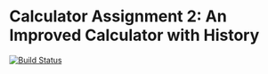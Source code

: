 # Calculator Assignment 2: An Improved Calculator with History

[![Build Status](https://app.travis-ci.com/aad84/calc2.svg?branch=calc_part_2)](https://app.travis-ci.com/aad84/calc2)




